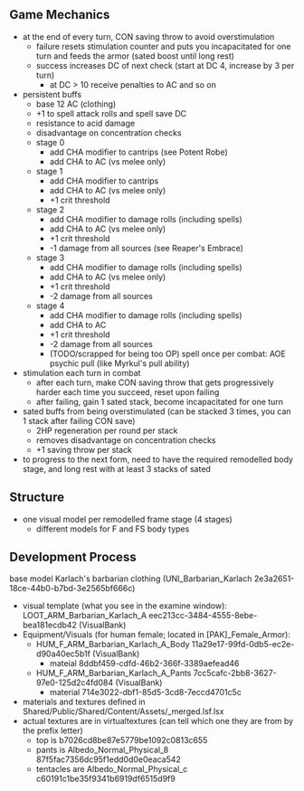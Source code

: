 ## Game Mechanics
- at the end of every turn, CON saving throw to avoid overstimulation
    - failure resets stimulation counter and puts you incapacitated for one turn and feeds the armor (sated boost until long rest)
    - success increases DC of next check (start at DC 4, increase by 3 per turn)
        - at DC > 10 receive penalties to AC and so on
- persistent buffs
    - base 12 AC (clothing)
    - +1 to spell attack rolls and spell save DC
    - resistance to acid damage
    - disadvantage on concentration checks
    - stage 0
        - add CHA modifier to cantrips (see Potent Robe)
        - add CHA to AC (vs melee only)
    - stage 1
        - add CHA modifier to cantrips
        - add CHA to AC (vs melee only)
        - +1 crit threshold
    - stage 2
        - add CHA modifier to damage rolls (including spells)
        - add CHA to AC (vs melee only)
        - +1 crit threshold
        - -1 damage from all sources (see Reaper's Embrace)
    - stage 3
        - add CHA modifier to damage rolls (including spells)
        - add CHA to AC (vs melee only)
        - +1 crit threshold
        - -2 damage from all sources
    - stage 4
        - add CHA modifier to damage rolls (including spells)
        - add CHA to AC
        - +1 crit threshold
        - -2 damage from all sources
        - (TODO/scrapped for being too OP) spell once per combat: AOE psychic pull (like Myrkul's pull ability)
- stimulation each turn in combat
    - after each turn, make CON saving throw that gets progressively harder each time you succeed, reset upon failing
    - after failing, gain 1 sated stack, become incapacitated for one turn
- sated buffs from being overstimulated (can be stacked 3 times, you can 1 stack after failing CON save)
    - 2HP regeneration per round per stack
    - removes disadvantage on concentration checks
    - +1 saving throw per stack
- to progress to the next form, need to have the required remodelled body stage, and long rest with at least 3 stacks of sated
        
## Structure
- one visual model per remodelled frame stage (4 stages)
    - different models for F and FS body types

## Development Process
base model Karlach's barbarian clothing (UNI_Barbarian_Karlach 2e3a2651-18ce-44b0-b7bd-3e2565bf666c)
- visual template (what you see in the examine window): LOOT_ARM_Barbarian_Karlach_A eec213cc-3484-4555-8ebe-bea181ecdb42 (VisualBank)
- Equipment/Visuals (for human female; located in [PAK]_Female_Armor): 
    - HUM_F_ARM_Barbarian_Karlach_A_Body 11a29e17-99fd-0db5-ec2e-d90a40ec5b1f (VisualBank)
        - mateial 8ddbf459-cdfd-46b2-366f-3389aefead46
    - HUM_F_ARM_Barbarian_Karlach_A_Pants 7cc5cafc-2bb8-3627-97e0-125d2c4fd084 (VisualBank)
        - material 714e3022-dbf1-85d5-3cd8-7eccd4701c5c
- materials and textures defined in Shared/Public/Shared/Content/Assets/_merged.lsf.lsx
- actual textures are in virtualtextures (can tell which one they are from by the prefix letter)
    - top is b7026cd8be87e5779be1092c0813c655
    - pants is Albedo_Normal_Physical_8 87f5fac7356dc95f1edd0d0e0eaca542 <attribute id="GTexFileName" type="FixedString" value="87f5fac7356dc95f1edd0d0e0eaca542" />
    - tentacles are Albedo_Normal_Physical_c c60191c1be35f9341b6919df6515d9f9 <attribute id="GTexFileName" type="FixedString" value="c60191c1be35f9341b6919df6515d9f9" />
